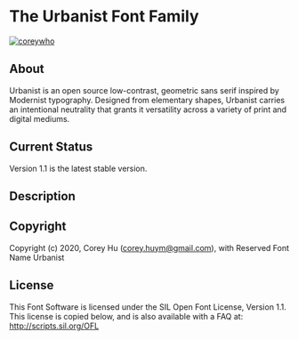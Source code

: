 # The Urbanist Font Family

[![coreywho](https://circleci.com/gh/coreywho/Urbanist.svg?style=shield)](https://app.circleci.com/github/coreywho/Urbanist/pipelines)

## About
Urbanist is an open source low-contrast, geometric sans serif inspired by Modernist typography. Designed from elementary shapes, Urbanist carries an intentional neutrality that grants it versatility across a variety of print and digital mediums. 

## Current Status
Version 1.1 is the latest stable version.

## Description

## Copyright
Copyright (c) 2020, Corey Hu (corey.huym@gmail.com), with Reserved Font Name Urbanist

## License
This Font Software is licensed under the SIL Open Font License, Version 1.1. This license is copied below, and is also available with a FAQ at: http://scripts.sil.org/OFL
